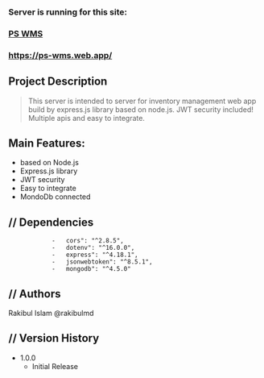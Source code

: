 ### Server is running for this site:

### [PS WMS](https://ps-wms.web.app/)

### https://ps-wms.web.app/

## Project Description

> This server is intended to server for inventory management web app build by express.js library based on node.js. JWT security included! Multiple apis and easy to integrate.

## Main Features:

-   based on Node.js
-   Express.js library
-   JWT security
-   Easy to integrate
-   MondoDb connected

## // Dependencies

                -   cors": "^2.8.5",
                -   dotenv": "^16.0.0",
                -   express": "^4.18.1",
                -   jsonwebtoken": "^8.5.1",
                -   mongodb": "^4.5.0"

## // Authors

Rakibul Islam @rakibulmd

## // Version History

-   1.0.0
    -   Initial Release

